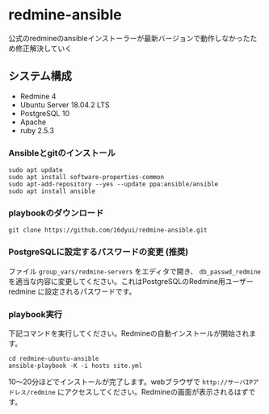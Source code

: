 # redmine-ansible
公式のredmineのansibleインストーラーが最新バージョンで動作しなかったため修正解決していく

## システム構成
* Redmine 4
* Ubuntu Server 18.04.2 LTS
* PostgreSQL 10
* Apache
* ruby 2.5.3


### Ansibleとgitのインストール

```
sudo apt update
sudo apt install software-properties-common
sudo apt-add-repository --yes --update ppa:ansible/ansible
sudo apt install ansible
```

### playbookのダウンロード
```
git clone https://github.com/16dyui/redmine-ansible.git
```

### PostgreSQLに設定するパスワードの変更 (推奨)
ファイル `group_vars/redmine-servers` をエディタで開き、 `db_passwd_redmine` を適当な内容に変更してください。これはPostgreSQLのRedmine用ユーザー redmine に設定されるパスワードです。

### playbook実行
下記コマンドを実行してください。Redmineの自動インストールが開始されます。
```
cd redmine-ubuntu-ansible
ansible-playbook -K -i hosts site.yml
```
10〜20分ほどでインストールが完了します。webブラウザで `http://サーバIPアドレス/redmine` にアクセスしてください。Redmineの画面が表示されるはずです。
